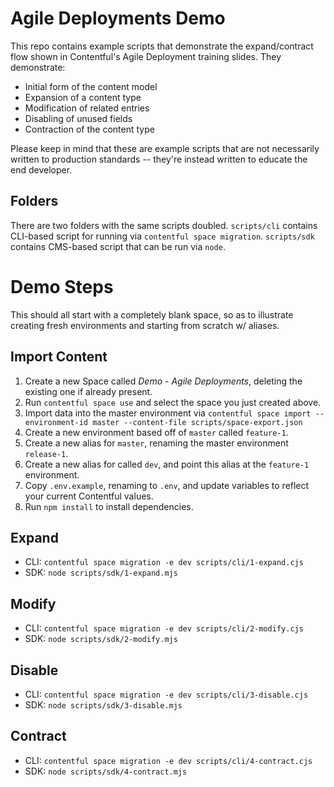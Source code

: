 # Agile Deployments Demo

This repo contains example scripts that demonstrate the expand/contract flow shown in Contentful's Agile Deployment training slides. They demonstrate:

- Initial form of the content model
- Expansion of a content type
- Modification of related entries
- Disabling of unused fields
- Contraction of the content type

Please keep in mind that these are example scripts that are not necessarily written to production standards -- they're instead written to educate the end developer.

## Folders

There are two folders with the same scripts doubled. `scripts/cli` contains CLI-based script for running via `contentful space migration`. `scripts/sdk` contains CMS-based script that can be run via `node`.

# Demo Steps

This should all start with a completely blank space, so as to illustrate creating fresh environments and starting from scratch w/ aliases.

## Import Content

1. Create a new Space called _Demo - Agile Deployments_, deleting the existing one if already present.
2. Run `contentful space use` and select the space you just created above.
3. Import data into the master environment via `contentful space import --environment-id master --content-file scripts/space-export.json`
4. Create a new environment based off of `master` called `feature-1`.
5. Create a new alias for `master`, renaming the master environment `release-1`.
6. Create a new alias for called `dev`, and point this alias at the `feature-1` environment.
7. Copy `.env.example`, renaming to `.env`, and update variables to reflect your current Contentful values.
8. Run `npm install` to install dependencies.

## Expand

- CLI: `contentful space migration -e dev scripts/cli/1-expand.cjs`
- SDK: `node scripts/sdk/1-expand.mjs`

## Modify

- CLI: `contentful space migration -e dev scripts/cli/2-modify.cjs`
- SDK: `node scripts/sdk/2-modify.mjs`

## Disable

- CLI: `contentful space migration -e dev scripts/cli/3-disable.cjs`
- SDK: `node scripts/sdk/3-disable.mjs`

## Contract

- CLI: `contentful space migration -e dev scripts/cli/4-contract.cjs`
- SDK: `node scripts/sdk/4-contract.mjs`
